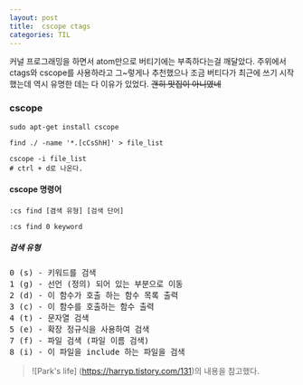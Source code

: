 ```yaml
---
layout: post
title:  cscope ctags 
categories: TIL
---
```


커널 프로그래밍을 하면서 atom만으로 버티기에는 부족하다는걸 깨달았다. 주위에서 ctags와 cscope를 사용하라고 그~렇게나 추천했으나 조금 버티다가 최근에 쓰기 시작했는데 역시 유명한 데는 다 이유가 있었다. ~~괜히 맛집이 아니였네~~

### cscope
```
sudo apt-get install cscope

find ./ -name '*.[cCsShH]' > file_list

cscope -i file_list
# ctrl + d로 나온다.
```
#### cscope 명령어
```
:cs find [겸색 유형] [검색 단어]

:cs find 0 keyword
```
##### 검색 유형
<pre>
0 (s) - 키워드를 검색
1 (g) - 선언 (정의) 되어 있는 부분으로 이동
2 (d) - 이 함수가 호출 하는 함수 목록 출력
3 (c) - 이 함수를 호출하는 함수 출력
4 (t) - 문자열 검색
5 (e) - 확장 정규식을 사용하여 검색
7 (f) - 파일 검색 (파일 이름 검색)
8 (i) - 이 파일을 include 하는 파일을 검색
</pre>

> ![Park's life] (https://harryp.tistory.com/131)의 내용을 참고했다. 
